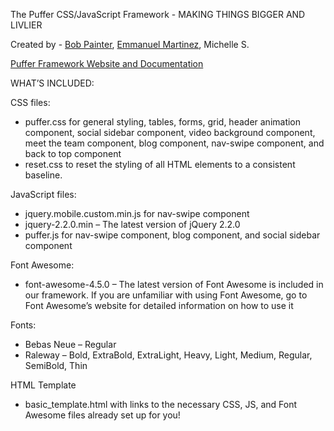 The Puffer CSS/JavaScript Framework - MAKING THINGS BIGGER AND LIVLIER

Created by - [Bob Painter](http://www.kuroppi.com), [Emmanuel Martinez](http://github.com/egmartinez98), Michelle S.

[Puffer Framework Website and Documentation](http://www.kuroppi.com/puffer)

WHAT’S INCLUDED:

CSS files:

- puffer.css for general styling, tables, forms, grid, header animation component, social sidebar component, video background component, meet the team component, blog component, nav-swipe component, and back to top component
- reset.css to reset the styling of all HTML elements to a consistent baseline.

JavaScript files:

- jquery.mobile.custom.min.js for nav-swipe component
- jquery-2.2.0.min – The latest version of jQuery 2.2.0
- puffer.js for nav-swipe component, blog component, and social sidebar component

Font Awesome:
- font-awesome-4.5.0 – The latest version of Font Awesome is included in our framework. If you are unfamiliar with using Font Awesome, go to Font Awesome’s website for detailed information on how to use it

Fonts:

- Bebas Neue – Regular
- Raleway – Bold, ExtraBold, ExtraLight, Heavy, Light, Medium, Regular, SemiBold, Thin

HTML Template

- basic_template.html with links to the necessary CSS, JS, and Font Awesome files already set up for you!

